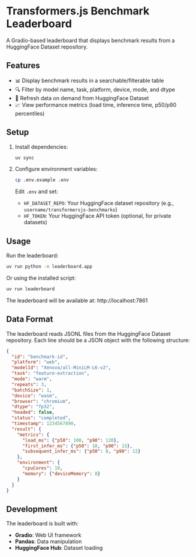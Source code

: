 # Transformers.js Benchmark Leaderboard

A Gradio-based leaderboard that displays benchmark results from a HuggingFace Dataset repository.

## Features

- 📊 Display benchmark results in a searchable/filterable table
- 🔍 Filter by model name, task, platform, device, mode, and dtype
- 🔄 Refresh data on demand from HuggingFace Dataset
- 📈 View performance metrics (load time, inference time, p50/p90 percentiles)

## Setup

1. Install dependencies:
   ```bash
   uv sync
   ```

2. Configure environment variables:
   ```bash
   cp .env.example .env
   ```

   Edit `.env` and set:
   - `HF_DATASET_REPO`: Your HuggingFace dataset repository (e.g., `username/transformersjs-benchmarks`)
   - `HF_TOKEN`: Your HuggingFace API token (optional, for private datasets)

## Usage

Run the leaderboard:

```bash
uv run python -m leaderboard.app
```

Or using the installed script:

```bash
uv run leaderboard
```

The leaderboard will be available at: http://localhost:7861

## Data Format

The leaderboard reads JSONL files from the HuggingFace Dataset repository. Each line should be a JSON object with the following structure:

```json
{
  "id": "benchmark-id",
  "platform": "web",
  "modelId": "Xenova/all-MiniLM-L6-v2",
  "task": "feature-extraction",
  "mode": "warm",
  "repeats": 3,
  "batchSize": 1,
  "device": "wasm",
  "browser": "chromium",
  "dtype": "fp32",
  "headed": false,
  "status": "completed",
  "timestamp": 1234567890,
  "result": {
    "metrics": {
      "load_ms": {"p50": 100, "p90": 120},
      "first_infer_ms": {"p50": 10, "p90": 15},
      "subsequent_infer_ms": {"p50": 8, "p90": 12}
    },
    "environment": {
      "cpuCores": 10,
      "memory": {"deviceMemory": 8}
    }
  }
}
```

## Development

The leaderboard is built with:
- **Gradio**: Web UI framework
- **Pandas**: Data manipulation
- **HuggingFace Hub**: Dataset loading

